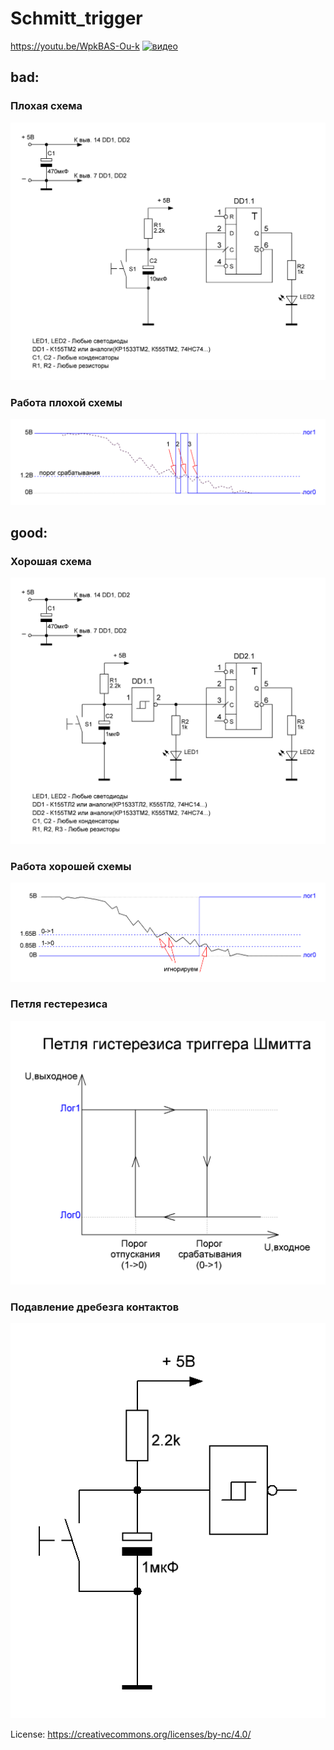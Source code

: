 # Schmitt_trigger
https://youtu.be/WpkBAS-Ou-k
[![видео](https://img.youtube.com/vi/WpkBAS-Ou-k/0.jpg)](https://www.youtube.com/watch?v=WpkBAS-Ou-k)

## bad:
### Плохая схема
![плохая схема](bad_circuit.png)
### Работа плохой схемы
![работа плохой схемы](bad_work.png)

## good:
### Хорошая схема
![хорошая схема](good_circuit.png)
### Работа хорошей схемы
![работа хорошей схемы](good_work.png)
### Петля гестерезиса
![петля гестерезиса](Hysteresis.png)
### Подавление дребезга контактов
![пример](simple.png)

License: https://creativecommons.org/licenses/by-nc/4.0/
